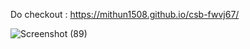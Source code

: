   Do checkout : https://mithun1508.github.io/csb-fwvj67/            
  
  
![Screenshot (89)](https://user-images.githubusercontent.com/93249038/215377142-f8619025-eedb-45eb-87c1-71229bf55ef0.png)
